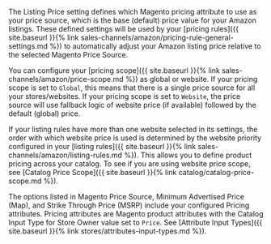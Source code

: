 
The Listing Price setting defines which Magento pricing attribute to use as your price source, which is the base (default) price value for your Amazon listings. These defined settings will be used by your [pricing rules]({{ site.baseurl }}{% link sales-channels/amazon/pricing-rule-general-settings.md %}) to automatically adjust your Amazon listing price relative to the selected Magento Price Source.

You can configure your [pricing scope]({{ site.baseurl }}{% link sales-channels/amazon/price-scope.md %}) as global or website. If your pricing scope is set to `Global`, this means that there is a single price source for all your stores/websites. If your pricing scope is set to `Website`, the price source will use fallback logic of website price (if available) followed by the default (global) price.

If your listing rules have more than one website selected in its settings, the order with which website price is used is determined by the website priority configured in your [listing rules]({{ site.baseurl }}{% link sales-channels/amazon/listing-rules.md %}). This allows you to define product pricing across your catalog. To see if you are using website price scope, see [Catalog Price Scope]({{ site.baseurl }}{% link catalog/catalog-price-scope.md %}).

The options listed in Magento Price Source, Minimum Advertised Price (Map), and Strike Through Price (MSRP) include your configured Pricing attributes. Pricing attributes are Magento product attributes with the Catalog Input Type for Store Owner value set to `Price`. See [Attribute Input Types]({{ site.baseurl }}{% link stores/attributes-input-types.md %}).

